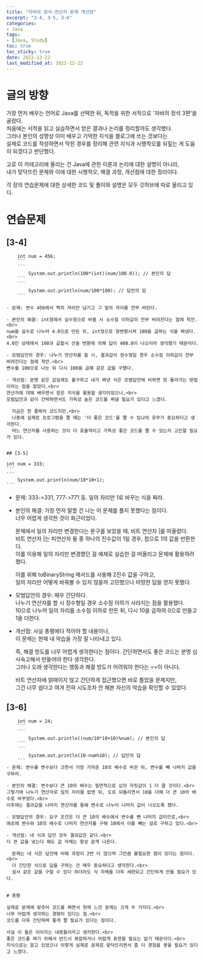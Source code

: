 ```yaml
---
title: "자바의 정석-연산자 문제 개선점"
excerpt: "3-4, 3-5, 3-6"
categories:
- Java
tags:
- [Java, Study]
toc: true
toc_sticky: true
date: 2022-12-22
last_modified_at: 2022-12-22
---
```


# 글의 방향
가장 먼저 배우는 언어로 Java를 선택한 뒤, 독학을 위한 서적으로 '자바의 정석 3편'을 골랐다.<br>
처음에는 서적을 읽고 실습하면서 얻은 결과나 논리를 정리할까도 생각했다.<br>
그러나 본인의 성향상 이미 배우고 기억한 지식을 블로그에 쓰는 것보다는<br>
실제로 코드를 작성하면서 막힌 경우를 정리해 관련 지식과 시행착오를 되짚는 게 도움이 되겠다고 판단했다.<br>

고로 이 카테고리에 올리는 건 Java에 관한 이론과 논리에 대한 설명이 아니라,<br>
내가 맞닥뜨린 문제와 이에 대한 시행착오, 해결 과정, 개선점에 대한 정리이다.

각 장의 연습문제에 대한 상세한 코드 및 풀이와 설명은 모두 깃허브에 따로 올리고 있다.<br>


# 연습문제

## [3-4]
```
    int num = 456;
    ```
    ```
		System.out.println(100*(int)(num/100.0)); // 본인의 답
    ```
    ```
		System.out.println(num/100*100); // 답안의 답
    ```

- 문제: 변수 456에서 백의 자리만 남기고 그 밑의 자리를 전부 버린다.

- 본인의 해결: int형에서 실수형으로 바뀔 시 소수점 이하값이 전부 버려진다는 점에 착안.<br>
num을 실수로 나누어 4.0으로 만든 뒤, int형으로 형변환시켜 100을 곱하는 식을 짜냈다.<br>
4.0인 상태에서 100과 곱할시 산술 변환에 의해 답이 400.0이 나오리라 생각했기 때문이다.

- 모범답안의 경우: 나누기 연산자를 할 시, 결과값이 정수형일 경우 소수점 이하값이 전부 버려진다는 점에 착안.<br>
변수를 100으로 나눈 뒤 다시 100을 곱해 같은 값을 구했다.

- 개선점: 분명 같은 값임에도 불구하고 내가 짜낸 식은 모범답안에 비하면 빙 돌아가는 방법이라는 점을 알았다.<br>
연산자에 대해 배우면서 얻은 지식을 활용할 생각이었으나,<br>
모범답안과 같이 간략하면서도 가독성 높은 코드를 짜낼 필요가 있다고 느꼈다.

  지금은 한 줄짜리 코드지만,<br>
  나중에 실제로 프로그램을 짤 때는 '더 좋은 코드'를 짤 수 있냐의 유무가 중요하다고 생각한다.
  어느 연산자를 사용하는 것이 더 효율적이고 가독성 좋은 코드를 짤 수 있는지 고민할 필요가 있다.


## [3-5]
```
    int num = 333;
    ```
    ```
		System.out.println(num/10*10+1);
    ```

- 문제: 333->331, 777->771 등. 일의 자리만 1로 바꾸는 식을 짜라.

- 본인의 해결: 가장 먼저 말할 건 나는 이 문제를 풀지 못했다는 점이다.<br>
너무 어렵게 생각한 것이 화근이었다.

  문제에서 일의 자리만 변경한다는 문구를 보았을 때, 비트 연산자 |를 떠올렸다.<br>
  비트 연산자 |는 피연산자 둘 중 하나의 진수값이 1일 경우, 참으로 1의 값을 반환한다.<br>
  이를 이용해 일의 자리만 변경했던 걸 예제로 실습한 걸 떠올리고 문제에 활용하려 했다.

  이를 위해 toBinaryString 메서드를 사용해 2진수 값을 구하고,<br>
  일의 자리만 어떻게 바꿔볼 수 있지 않을까 고민했으나 마땅한 답을 얻지 못했다.

- 모범답안의 경우: 매우 간단하다.<br>
나누기 연산자를 할 시 정수형일 경우 소수점 이하가 사라지는 점을 활용했다.<br>
10으로 나누어 일의 자리를 소수점 이하로 만든 뒤, 다시 10을 곱하여 0으로 만들고 1을 더한다.

- 개선점: 사실 총평에다 적어야 할 내용이나, <br>
이 문제는 현재 내 악습을 가장 잘 나타내고 있다.

  즉, 해결 방도를 너무 어렵게 생각한다는 점이다.
  간단하면서도 좋은 코드는 분명 심사숙고해서 만들어야 한다 생각한다.<br>
  그러나 오래 생각한다는 행동과 해결 방도가 어려워야 한다는 ==이 아니다.<br>

  비트 연산자에 얽매이지 않고 간단하게 접근했으면 바로 풀었을 문제지만,<br>
  그건 너무 쉽다고 여겨 전혀 시도조차 안 해본 자신의 악습을 확인할 수 있었다.


## [3-6]
```
    int num = 24;
    ```
    ```
		System.out.println((num/10*10+10)%num); // 본인의 답
    ```
    ```
		System.out.println(10-num%10); // 답안의 답
    ```
- 문제: 변수를 변수보다 크면서 가장 가까운 10의 배수로 바꾼 뒤, 변수를 빼 나머지 값을 구하라.

- 본인의 해결: 변수보다 큰 10의 배수는 필연적으로 십의 자릿값이 1 더 클 것이다.<br>
그렇기에 나누기 연산자로 일의 자리를 없앤 뒤, 도로 되돌리면서 10을 더해 더 큰 10의 배수로 바꾸었다.<br>
이후에는 결과값을 나머지 연산자를 통해 변수로 나누어 나머지 값이 나오도록 했다.

- 모범답안의 경우: 요구 조건은 더 큰 10의 배수에서 변수를 뺀 나머지 값이므로,<br>
애초에 변수와 10의 배수로 나머지 연산자를 구해 10에서 이를 빼는 걸로 구하고 있다.<br>

- 개선점: 내 식과 답안 모두 결과값은 같다.<br>
더 큰 값을 넣는다 해도 값 자체는 항상 같게 나온다.

  문제는 내 식은 답안에 비해 과정이 2번 더 많으며 그만큼 불필요한 점이 있다는 점이다.<br>
  더 간단한 식으로 답을 구하는 건 매우 중요하다고 생각한다.<br>
  설사 같은 값을 구할 수 있다 하더라도 식 자체를 더욱 세련되고 간단하게 만들 필요가 있다.


# 총평

실제로 문제에 맞추어 코드를 짜면서 현재 느낀 문제는 크게 두 가지다.<br>
너무 어렵게 생각하는 경향이 있다는 점.<br>
코드를 더욱 간단하며 좋게 짤 필요가 있다는 점이다.

사실 이 둘은 이어지는 내용들이라고 생각한다.<br>
좋은 코드를 짜기 위해서 반드시 복잡하거나 어렵게 표현할 필요는 없기 때문이다.<br>
지식으로는 알고 있었으나 이렇게 실제로 문제로 맞닥뜨리면서 좀 더 경험을 쌓을 필요가 있다고 느꼈다.
